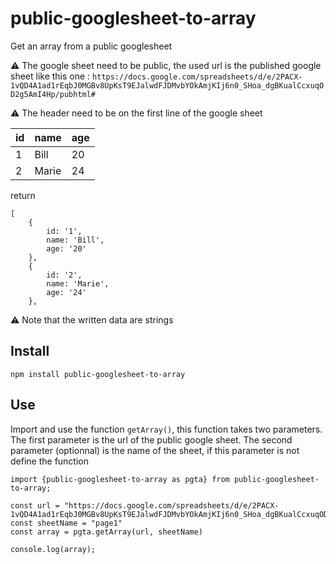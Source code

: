 # public-googlesheet-to-array

Get an array from a public googlesheet

⚠️ The google sheet need to be public, the used url is the published google sheet like this one : `https://docs.google.com/spreadsheets/d/e/2PACX-1vQD4A1ad1rEqbJ0MGBv8UpKsT9EJalwdFJDMvbYOkAmjKIj6n0_SHoa_dgBKualCcxuqOD2g5AmI4Hp/pubhtml#`

⚠️ The header need to be on the first line of the google sheet

| id | name  | age |
| -- | ----- | --- |
| 1  | Bill  | 20  |
| 2  | Marie | 24  |

return

```
[
	{
		id: '1',
		name: 'Bill',
		age: '20'
	},
	{
		id: '2',
		name: 'Marie',
		age: '24'
	},

```

⚠️ Note that the written data are strings

## Install

```
npm install public-googlesheet-to-array
```

## Use

Import and use the function `getArray()`, this function takes two parameters. The first parameter is the url of the public google sheet. The second parameter (optionnal) is the name of the sheet, if this parameter is not define the function

```
import {public-googlesheet-to-array as pgta} from public-googlesheet-to-array;

const url = "https://docs.google.com/spreadsheets/d/e/2PACX-1vQD4A1ad1rEqbJ0MGBv8UpKsT9EJalwdFJDMvbYOkAmjKIj6n0_SHoa_dgBKualCcxuqOD2g5AmI4Hp/pubhtml#"
const sheetName = "page1"
const array = pgta.getArray(url, sheetName)

console.log(array);
```
